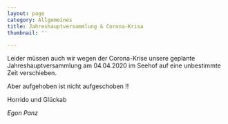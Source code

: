 ```yaml
---
layout: page
category: Allgemeines
title: Jahreshauptversammlung & Corona-Krisa
thumbnail: ''

---
```

Leider müssen auch wir wegen der Corona-Krise unsere geplante Jahreshauptversammlung am 04.04.2020 im Seehof auf eine unbestimmte Zeit verschieben.

Aber aufgehoben ist nicht aufgeschoben !!

Horrido und Glückab

_Egon Panz_